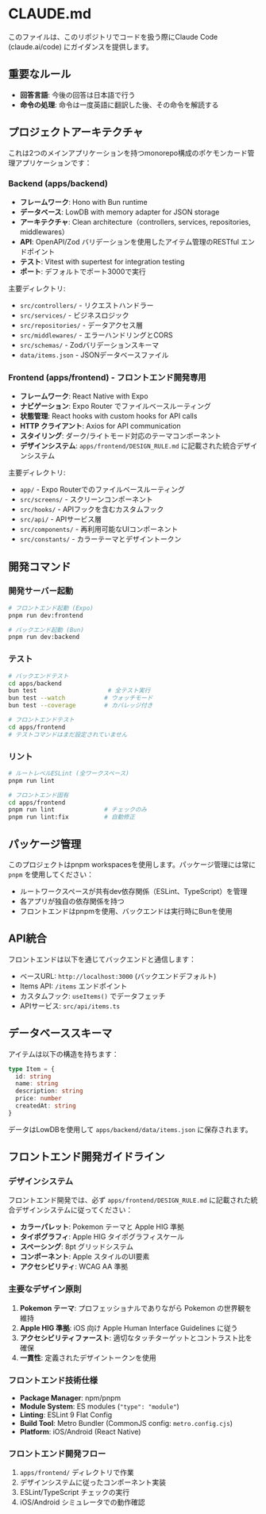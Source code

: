# CLAUDE.md

このファイルは、このリポジトリでコードを扱う際にClaude Code (claude.ai/code) にガイダンスを提供します。

## 重要なルール

- **回答言語**: 今後の回答は日本語で行う
- **命令の処理**: 命令は一度英語に翻訳した後、その命令を解読する

## プロジェクトアーキテクチャ

これは2つのメインアプリケーションを持つmonorepo構成のポケモンカード管理アプリケーションです：

### Backend (apps/backend)
- **フレームワーク**: Hono with Bun runtime
- **データベース**: LowDB with memory adapter for JSON storage
- **アーキテクチャ**: Clean architecture（controllers, services, repositories, middlewares）
- **API**: OpenAPI/Zod バリデーションを使用したアイテム管理のRESTful エンドポイント
- **テスト**: Vitest with supertest for integration testing
- **ポート**: デフォルトでポート3000で実行

主要ディレクトリ:
- `src/controllers/` - リクエストハンドラー
- `src/services/` - ビジネスロジック
- `src/repositories/` - データアクセス層
- `src/middlewares/` - エラーハンドリングとCORS
- `src/schemas/` - Zodバリデーションスキーマ
- `data/items.json` - JSONデータベースファイル

### Frontend (apps/frontend) - **フロントエンド開発専用**
- **フレームワーク**: React Native with Expo
- **ナビゲーション**: Expo Router でファイルベースルーティング
- **状態管理**: React hooks with custom hooks for API calls
- **HTTP クライアント**: Axios for API communication
- **スタイリング**: ダーク/ライトモード対応のテーマコンポーネント
- **デザインシステム**: `apps/frontend/DESIGN_RULE.md` に記載された統合デザインシステム

主要ディレクトリ:
- `app/` - Expo Routerでのファイルベースルーティング
- `src/screens/` - スクリーンコンポーネント
- `src/hooks/` - APIフックを含むカスタムフック
- `src/api/` - APIサービス層
- `src/components/` - 再利用可能なUIコンポーネント
- `src/constants/` - カラーテーマとデザイントークン

## 開発コマンド

### 開発サーバー起動
```bash
# フロントエンド起動 (Expo)
pnpm run dev:frontend

# バックエンド起動 (Bun)
pnpm run dev:backend
```

### テスト
```bash
# バックエンドテスト
cd apps/backend
bun test                    # 全テスト実行
bun test --watch           # ウォッチモード
bun test --coverage        # カバレッジ付き

# フロントエンドテスト
cd apps/frontend
# テストコマンドはまだ設定されていません
```

### リント
```bash
# ルートレベルESLint (全ワークスペース)
pnpm run lint

# フロントエンド固有
cd apps/frontend
pnpm run lint              # チェックのみ
pnpm run lint:fix          # 自動修正
```

## パッケージ管理

このプロジェクトはpnpm workspacesを使用します。パッケージ管理には常に `pnpm` を使用してください：
- ルートワークスペースが共有dev依存関係（ESLint、TypeScript）を管理
- 各アプリが独自の依存関係を持つ
- フロントエンドはpnpmを使用、バックエンドは実行時にBunを使用

## API統合

フロントエンドは以下を通じてバックエンドと通信します：
- ベースURL: `http://localhost:3000` (バックエンドデフォルト)
- Items API: `/items` エンドポイント
- カスタムフック: `useItems()` でデータフェッチ
- APIサービス: `src/api/items.ts`

## データベーススキーマ

アイテムは以下の構造を持ちます：
```typescript
type Item = {
  id: string
  name: string
  description: string
  price: number
  createdAt: string
}
```

データはLowDBを使用して `apps/backend/data/items.json` に保存されます。

## フロントエンド開発ガイドライン

### デザインシステム
フロントエンド開発では、必ず `apps/frontend/DESIGN_RULE.md` に記載された統合デザインシステムに従ってください：

- **カラーパレット**: Pokemon テーマと Apple HIG 準拠
- **タイポグラフィ**: Apple HIG タイポグラフィスケール
- **スペーシング**: 8pt グリッドシステム
- **コンポーネント**: Apple スタイルのUI要素
- **アクセシビリティ**: WCAG AA 準拠

### 主要なデザイン原則
1. **Pokemon テーマ**: プロフェッショナルでありながら Pokemon の世界観を維持
2. **Apple HIG 準拠**: iOS 向け Apple Human Interface Guidelines に従う
3. **アクセシビリティファースト**: 適切なタッチターゲットとコントラスト比を確保
4. **一貫性**: 定義されたデザイントークンを使用

### フロントエンド技術仕様
- **Package Manager**: npm/pnpm
- **Module System**: ES modules (`"type": "module"`)
- **Linting**: ESLint 9 Flat Config
- **Build Tool**: Metro Bundler (CommonJS config: `metro.config.cjs`)
- **Platform**: iOS/Android (React Native)

### フロントエンド開発フロー
1. `apps/frontend/` ディレクトリで作業
2. デザインシステムに従ったコンポーネント実装
3. ESLint/TypeScript チェックの実行
4. iOS/Android シミュレータでの動作確認